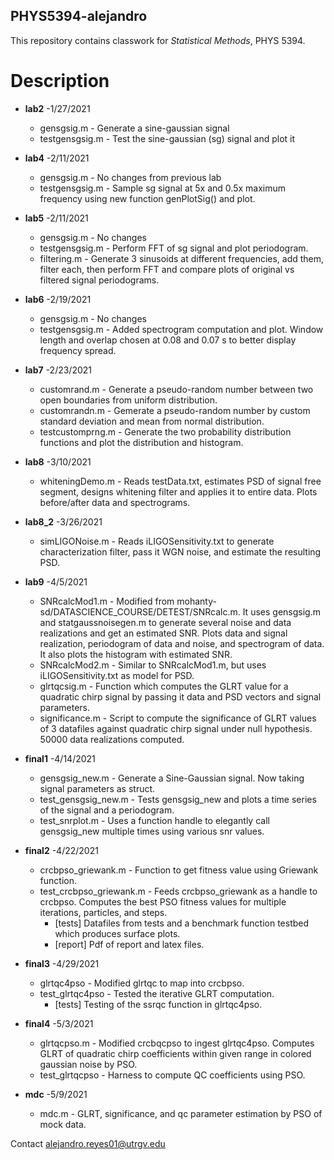## PHYS5394-alejandro

This repository contains classwork for *Statistical Methods*, PHYS 5394.

# Description

* **lab2** -1/27/2021
  - gensgsig.m     - Generate a sine-gaussian signal
  - testgensgsig.m - Test the sine-gaussian (sg) signal and plot it

* **lab4** -2/11/2021
  - gensgsig.m     - No changes from previous lab
  - testgensgsig.m - Sample sg signal at 5x and 0.5x maximum frequency using new function genPlotSig() and plot.

* **lab5** -2/11/2021
  - gensgsig.m     - No changes
  - testgensgsig.m - Perform FFT of sg signal and plot periodogram.
  - filtering.m    - Generate 3 sinusoids at different frequencies, add them, filter each, then perform FFT and compare plots of original vs filtered signal periodograms.

* **lab6** -2/19/2021
  - gensgsig.m     - No changes
  - testgensgsig.m - Added spectrogram computation and plot. Window length and overlap chosen at 0.08 and 0.07 s to better display frequency spread.

* **lab7** -2/23/2021
  - customrand.m     - Generate a pseudo-random number between two open boundaries from uniform distribution.
  - customrandn.m    - Gemerate a pseudo-random number by custom standard deviation and mean from normal distribution.
  - testcustomprng.m - Generate the two probability distribution functions and plot the distribution and histogram.

* **lab8** -3/10/2021
  - whiteningDemo.m  - Reads testData.txt, estimates PSD of signal free segment, designs whitening filter and applies it to entire data. Plots before/after data and spectrograms.

* **lab8_2** -3/26/2021
  - simLIGONoise.m   - Reads iLIGOSensitivity.txt to generate characterization filter, pass it WGN noise, and estimate the resulting PSD.

* **lab9** -4/5/2021
  - SNRcalcMod1.m    - Modified from mohanty-sd/DATASCIENCE_COURSE/DETEST/SNRcalc.m. It uses gensgsig.m and statgaussnoisegen.m to generate several noise and data realizations and get an estimated SNR. Plots data and signal realization, periodogram of data and noise, and spectrogram of data. It also plots the histogram with estimated SNR.
  - SNRcalcMod2.m    - Similar to SNRcalcMod1.m, but uses iLIGOSensitivity.txt as model for PSD.
  - glrtqcsig.m      - Function which computes the GLRT value for a quadratic chirp signal by passing it data and PSD vectors and signal parameters.
  - significance.m   - Script to compute the significance of GLRT values of 3 datafiles against quadratic chirp signal under null hypothesis. 50000 data realizations computed.

* **final1** -4/14/2021
  - gensgsig_new.m   - Generate a Sine-Gaussian signal. Now taking signal parameters as struct.
  - test_gensgsig_new.m - Tests gensgsig_new and plots a time series of the signal and a periodogram.
  - test_snrplot.m   - Uses a function handle to elegantly call gensgsig_new multiple times using various snr values.

* **final2** -4/22/2021
  - crcbpso_griewank.m - Function to get fitness value using Griewank function.
  - test_crcbpso_griewank.m - Feeds crcbpso_griewank as a handle to crcbpso. Computes the best PSO fitness values for multiple iterations, particles, and steps.
    - [tests] Datafiles from tests and a benchmark function testbed which produces surface plots.
    - [report] Pdf of report and latex files.

* **final3** -4/29/2021
  - glrtqc4pso - Modified glrtqc to map into crcbpso.
  - test_glrtqc4pso - Tested the iterative GLRT computation.
    - [tests] Testing of the ssrqc function in glrtqc4pso.

* **final4** -5/3/2021
  - glrtqcpso.m - Modified crcbqcpso to ingest glrtqc4pso. Computes GLRT of quadratic chirp coefficients within given range in colored gaussian noise by PSO.
  - test_glrtqcpso - Harness to compute QC coefficients using PSO.

* **mdc** -5/9/2021
  - mdc.m - GLRT, significance, and qc parameter estimation by PSO of mock data.

Contact alejandro.reyes01@utrgv.edu
